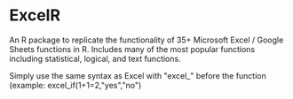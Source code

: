 # ExcelR
An R package to replicate the functionality of 35+ Microsoft Excel / Google Sheets functions in R. Includes many of the most popular functions including statistical, logical, and text functions.

Simply use the same syntax as Excel with "excel_" before the function (example: excel_if(1+1=2,"yes","no")
